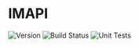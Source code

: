 # IMAPI
![Version](https://s3.eu-west-2.amazonaws.com/endeavour-codebuild-output/badges/IMAPI/version.svg)
![Build Status](https://s3.eu-west-2.amazonaws.com/endeavour-codebuild-output/badges/IMAPI/build.svg)
![Unit Tests](https://s3.eu-west-2.amazonaws.com/endeavour-codebuild-output/badges/IMAPI/unit-test.svg)
